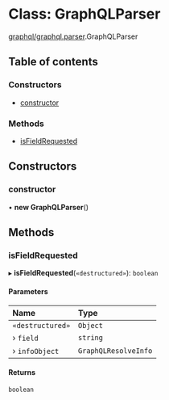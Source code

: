 # Class: GraphQLParser

[graphql/graphql.parser](../modules/graphql_graphql_parser.md).GraphQLParser

## Table of contents

### Constructors

- [constructor](graphql_graphql_parser.GraphQLParser.md#constructor)

### Methods

- [isFieldRequested](graphql_graphql_parser.GraphQLParser.md#isfieldrequested)

## Constructors

### constructor

• **new GraphQLParser**()

## Methods

### isFieldRequested

▸ **isFieldRequested**(`«destructured»`): `boolean`

#### Parameters

| Name | Type |
| :------ | :------ |
| `«destructured»` | `Object` |
| › `field` | `string` |
| › `infoObject` | `GraphQLResolveInfo` |

#### Returns

`boolean`
